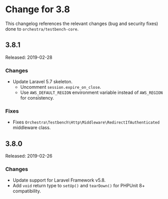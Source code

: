 # Change for 3.8

This changelog references the relevant changes (bug and security fixes) done to `orchestra/testbench-core`.

## 3.8.1

Released: 2019-02-28

### Changes

* Update Laravel 5.7 skeleton.
    - Uncomment `session.expire_on_close`.
    - Use `AWS_DEFAULT_REGION` environment variable instead of `AWS_REGION` for consistency.

### Fixes

* Fixes `Orchestra\Testbench\Http\Middleware\RedirectIfAuthenticated` middleware class.

## 3.8.0

Released: 2019-02-26

### Changes

* Update support for Laravel Framework v5.8.
* Add `void` return type to `setUp()` and `tearDown()` for PHPUnit 8+ compatibility. 
